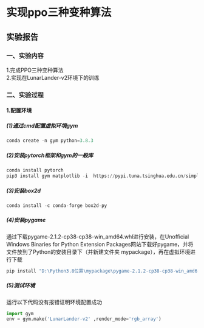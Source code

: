 # 实现ppo三种变种算法
## 实验报告
### 一、实验内容
1.完成PPO三种变种算法  
2.实现在LunarLander-v2环境下的训练
### 二、实验过程
#### 1.配置环境
##### (1)通过cmd配置虚拟环境gym  
```python
conda create -n gym python=3.8.3
```
##### (2)安装pytorch框架和gym的一般库
  ```python
conda install pytorch
pip3 install gym matplotlib -i  https://pypi.tuna.tsinghua.edu.cn/simple
  ```
##### (3)安装box2d
```python
conda install -c conda-forge box2d-py
```
##### (4)安装pygame  
通过下载pygame-2.1.2-cp38-cp38-win_amd64.whl进行安装，在Unofficial Windows Binaries for Python Extension Packages网站下载好pygame，并将文件放到了Python的安装目录下（并新建文件夹 mypackage），再在虚拟环境进行下载
```python
pip install "D:\Python3.8位置\mypackage\pygame-2.1.2-cp38-cp38-win_amd64.whl"
```
##### (5)测试环境  
运行以下代码没有报错证明环境配置成功
  ```python
import gym
env = gym.make('LunarLander-v2' ,render_mode='rgb_array')
  ```

